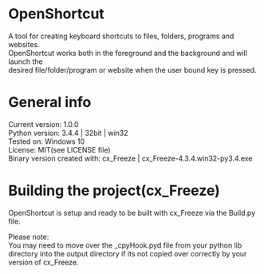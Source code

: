 # OpenShortcut
A tool for creating keyboard shortcuts to files, folders, programs and websites.  
OpenShortcut works both in the foreground and the background and will launch the  
desired file/folder/program or website when the user bound key is pressed.  

# General info
Current version: 1.0.0  
Python version: 3.4.4 | 32bit | win32  
Tested on: Windows 10  
License: MIT(see LICENSE file)  
Binary version created with: cx_Freeze | cx_Freeze-4.3.4.win32-py3.4.exe  

# Building the project(cx_Freeze)
OpenShortcut is setup and ready to be built with cx_Freeze via the Build.py file.  

Please note:  
You may need to move over the _cpyHook.pyd file from your python lib
directory into the output directory if its not copied over correctly by your
version of cx_Freeze.
